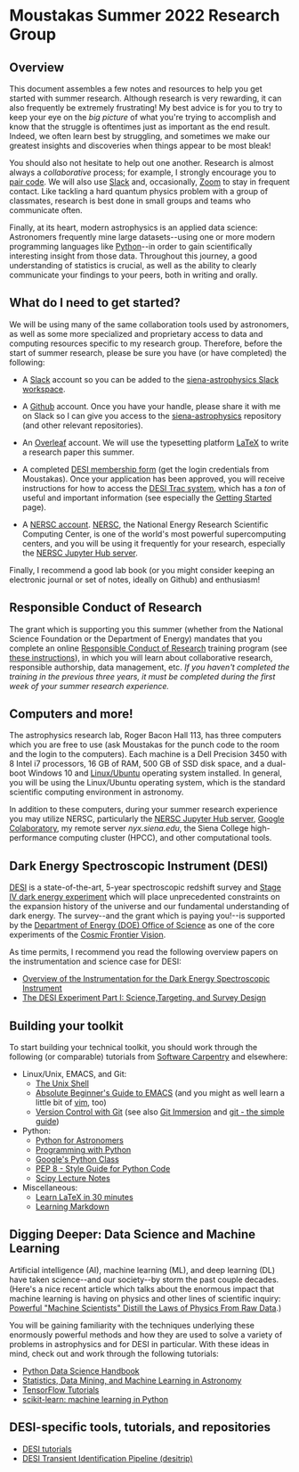 Moustakas Summer 2022 Research Group
====================================

Overview
--------

This document assembles a few notes and resources to help you get started with
summer research.  Although research is very rewarding, it can also frequently be
extremely frustrating!  My best advice is for you to try to keep your eye on the
*big picture* of what you're trying to accomplish and know that the struggle is
oftentimes just as important as the end result.  Indeed, we often learn best by
struggling, and sometimes we make our greatest insights and discoveries when
things appear to be most bleak!

You should also not hesitate to help out one another.  Research is almost always
a *collaborative* process; for example, I strongly encourage you to [pair
code](https://stackify.com/pair-programming-advantages).  We will also use
[Slack](https://slack.com) and, occasionally, [Zoom](https://zoom.us) to stay in
frequent contact.  Like tackling a hard quantum physics problem with a group of
classmates, research is best done in small groups and teams who communicate
often.

Finally, at its heart, modern astrophysics is an applied data science:
Astronomers frequently mine large datasets--using one or more modern programming
languages like [Python](https://python.org)--in order to gain scientifically
interesting insight from those data. Throughout this journey, a good
understanding of statistics is crucial, as well as the ability to clearly
communicate your findings to your peers, both in writing and orally.

What do I need to get started?
------------------------------

We will be using many of the same collaboration tools used by astronomers, as
well as some more specialized and proprietary access to data and computing
resources specific to my research group. Therefore, before the start of summer
research, please be sure you have (or have completed) the following:

* A [Slack](https://slack.com) account so you can be added to the
  [siena-astrophysics Slack workspace](https://siena-astrophysics.slack.com).

* A [Github](https://github.com) account. Once you have your handle, please
  share it with me on Slack so I can give you access to the
  [siena-astrophysics](https://github.com/moustakas/siena-astrophysics)
  repository (and other relevant repositories).

* An [Overleaf](https://overleaf.com) account. We will use the typesetting
  platform [LaTeX](https://www.latex-project.org/) to write a research paper
  this summer.

* A completed [DESI membership
  form](https://desi.lbl.gov/trac/wiki/NewMembers#TheNewMemberForm) (get the
  login credentials from Moustakas). Once your application has been approved,
  you will receive instructions for how to access the [DESI Trac
  system](https://desi.lbl.gov/trac/wiki), which has a *ton* of useful and
  important information (see especially the [Getting
  Started](https://desi.lbl.gov/trac/wiki/GettingStarted) page).

* A [NERSC
  account](https://desi.lbl.gov/trac/wiki/Computing/AccessNersc). [NERSC](https://www.nersc.gov/),
  the National Energy Research Scientific Computing Center, is one of the
  world's most powerful supercomputing centers, and you will be using it
  frequently for your research, especially the [NERSC Jupyter Hub
  server](https://jupyter.nersc.gov).


Finally, I recommend a good lab book (or you might consider keeping an
electronic journal or set of notes, ideally on Github) and enthusiasm!

Responsible Conduct of Research
-------------------------------

The grant which is supporting you this summer (whether from the National Science
Foundation or the Department of Energy) mandates that you complete an online
[Responsible Conduct of Research](https://about.citiprogram.org/en/homepage)
training program (see [these
instructions](https://www.siena.edu/files/resources/responsible-conduct-of-research-2016.pdf)),
in which you will learn about collaborative research, responsible authorship,
data management, etc.  *If you haven't completed the training in the previous
three years, it must be completed during the first week of your summer research
experience.*

Computers and more!
-------------------

The astrophysics research lab, Roger Bacon Hall 113, has three computers which
you are free to use (ask Moustakas for the punch code to the room and the login
to the computers). Each machine is a Dell Precision 3450 with 8 Intel i7
processors, 16 GB of RAM, 500 GB of SSD disk space, and a dual-boot Windows 10
and [Linux/Ubuntu](https://ubuntu.com/) operating system installed. In general,
you will be using the Linux/Ubuntu operating system, which is the standard
scientific computing environment in astronomy.

In addition to these computers, during your summer research experience you may
utilize NERSC, particularly the [NERSC Jupyter Hub
server](https://jupyter.nersc.gov), [Google
Colaboratory](https://colab.research.google.com), my remote server
*nyx.siena.edu*, the Siena College high-performance computing cluster (HPCC),
and other computational tools.

Dark Energy Spectroscopic Instrument (DESI)
-------------------------------------------

[DESI](https://desi.lbl.gov) is a state-of-the-art, 5-year spectroscopic
redshift survey and [Stage IV dark energy
experiment](https://arxiv.org/pdf/1604.07626.pdf) which will place unprecedented
constraints on the expansion history of the universe and our fundamental
understanding of dark energy. The survey--and the grant which is paying you!--is
supported by the [Department of Energy (DOE) Office of
Science](https://www.energy.gov/science/office-science) as one of the core
experiments of the [Cosmic Frontier
Vision](https://science.osti.gov/hep/Research/Cosmic-Frontier). 

As time permits, I recommend you read the following overview papers on the
instrumentation and science case for DESI:
* [Overview of the Instrumentation for the Dark Energy Spectroscopic Instrument
](https://arxiv.org/abs/2205.10939)
* [The DESI Experiment Part I: Science,Targeting, and Survey Design](https://arxiv.org/abs/1611.00036) 

Building your toolkit
---------------------

To start building your technical toolkit, you should work through the following
(or comparable) tutorials from [Software
Carpentry](https://software-carpentry.org/lessons) and elsewhere:

* Linux/Unix, EMACS, and Git:
  * [The Unix Shell](http://swcarpentry.github.io/shell-novice)
  * [Absolute Beginner's Guide to EMACS](http://www.jesshamrick.com/2012/09/10/absolute-beginners-guide-to-emacs) (and you might as well learn a little bit of [vim](https://linuxconfig.org/vim-tutorial), too)
  * [Version Control with Git](http://swcarpentry.github.io/git-novice) (see also [Git Immersion](http://gitimmersion.com/) and [git - the simple guide](https://rogerdudler.github.io/git-guide)) 
* Python:
  * [Python for Astronomers](https://prappleizer.github.io/)
  * [Programming with Python](http://swcarpentry.github.io/python-novice-inflammation)
  * [Google's Python Class](https://developers.google.com/edu/python)
  * [PEP 8 - Style Guide for Python Code](https://www.python.org/dev/peps/pep-0008/)
  * [Scipy Lecture Notes](http://www.scipy-lectures.org/index.html)
* Miscellaneous:
  * [Learn LaTeX in 30 minutes](https://www.overleaf.com/learn/latex/Learn_LaTeX_in_30_minutes) 
  * [Learning Markdown](https://daringfireball.net/projects/markdown/syntax)
  

Digging Deeper: Data Science and Machine Learning
-------------------------------------------------

Artificial intelligence (AI), machine learning (ML), and deep learning (DL) have
taken science--and our society--by storm the past couple decades. (Here's a nice
recent article which talks about the enormous impact that machine learning is
having on physics and other lines of scientific inquiry: [Powerful "Machine
Scientists" Distill the Laws of Physics From Raw
Data](https://www.quantamagazine.org/machine-scientists-distill-the-laws-of-physics-from-raw-data-20220510/).)

You will be gaining familiarity with the techniques underlying these enormously
powerful methods and how they are used to solve a variety of problems in
astrophysics and for DESI in particular. With these ideas in mind, check out and
work through the following tutorials:
* [Python Data Science Handbook](https://github.com/jakevdp/PythonDataScienceHandbook)
* [Statistics, Data Mining, and Machine Learning in Astronomy](http://www.astroml.org/index.html)
* [TensorFlow Tutorials](https://www.tensorflow.org/tutorials)
* [scikit-learn: machine learning in Python](https://scipy-lectures.org/packages/scikit-learn/index.html#introducing-the-scikit-learn-estimator-object) 


DESI-specific tools, tutorials, and repositories
------------------------------------------------

* [DESI tutorials](https://github.com/desihub/tutorials)
* [DESI Transient Identification Pipeline (desitrip)](https://github.com/desihub/timedomain/tree/master/desitrip)
